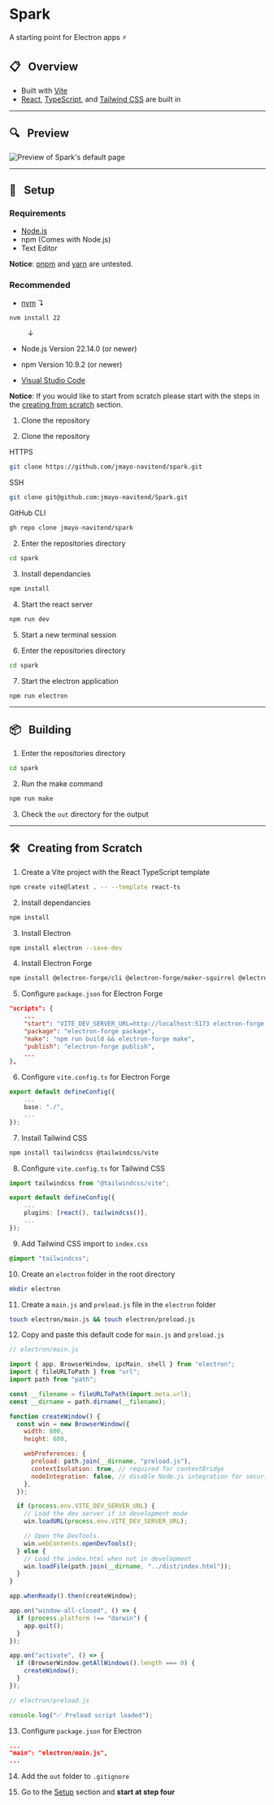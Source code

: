 # Spark

A starting point for Electron apps ⚡️

## 📋 &nbsp; Overview

- Built with [Vite](https://vite.dev)
- [React](https://react.dev/), [TypeScript](https://www.typescriptlang.org/), and [Tailwind CSS](https://tailwindcss.com/) are built in

---

## 🔍 &nbsp; Preview

![Preview of Spark's default page](./assets/Default%20Page.png)

---

## 🛫 &nbsp; Setup

### Requirements

- [Node.js](https://nodejs.org/)
- npm (Comes with Node.js)
- Text Editor

**Notice**: [pnpm](https://pnpm.io/) and [yarn](https://yarnpkg.com/) are untested.

### Recommended

- [nvm](https://github.com/nvm-sh/nvm) &#8628;

```bash
nvm install 22
```

&emsp; &emsp; &#8595;

- Node.js Version 22.14.0 (or newer)
- npm Version 10.9.2 (or newer)

- [Visual Studio Code](https://code.visualstudio.com/)

**Notice**: If you would like to start from scratch please start with the steps in the [creating from scratch](#creating-from-scratch) section.

1. Clone the repository

1. Clone the repository

HTTPS

```bash
git clone https://github.com/jmayo-navitend/spark.git
```

SSH

```bash
git clone git@github.com:jmayo-navitend/Spark.git
```

GitHub CLI

```bash
gh repo clone jmayo-navitend/spark
```

2. Enter the repositories directory

```bash
cd spark
```

3. Install dependancies

```bash
npm install
```

4. Start the react server

```bash
npm run dev
```

5. Start a new terminal session

6. Enter the repositories directory

```bash
cd spark
```

7. Start the electron application

```bash
npm run electron
```

---

## 📦 &nbsp; Building

1. Enter the repositories directory

```bash
cd spark
```

2. Run the make command

```bash
npm run make
```

3. Check the `out` directory for the output

---

## 🛠️ &nbsp; Creating from Scratch

1. Create a Vite project with the React TypeScript template

```bash
npm create vite@latest . -- --template react-ts
```

2. Install dependancies

```bash
npm install
```

3. Install Electron

```bash
npm install electron --save-dev
```

4. Install Electron Forge

```bash
npm install @electron-forge/cli @electron-forge/maker-squirrel @electron-forge/maker-deb @electron-forge/maker-rpm @electron-forge/maker-zip --save-dev
```

5. Configure `package.json` for Electron Forge

```json
"scripts": {
    ...
    "start": "VITE_DEV_SERVER_URL=http://localhost:5173 electron-forge start",
    "package": "electron-forge package",
    "make": "npm run build && electron-forge make",
    "publish": "electron-forge publish",
    ...
},
```

6. Configure `vite.config.ts` for Electron Forge

```ts
export default defineConfig({
    ...
    base: "./",
    ...
});
```

7. Install Tailwind CSS

```bash
npm install tailwindcss @tailwindcss/vite
```

8. Configure `vite.config.ts` for Tailwind CSS

```ts
import tailwindcss from "@tailwindcss/vite";

export default defineConfig({
    ...
    plugins: [react(), tailwindcss()],
    ...
});
```

9. Add Tailwind CSS import to `index.css`

```css
@import "tailwindcss";
```

10. Create an `electron` folder in the root directory

```bash
mkdir electron
```

11. Create a `main.js` and `preload.js` file in the `electron` folder

```bash
touch electron/main.js && touch electron/preload.js
```

12. Copy and paste this default code for `main.js` and `preload.js`

```js
// electron/main.js

import { app, BrowserWindow, ipcMain, shell } from "electron";
import { fileURLToPath } from "url";
import path from "path";

const __filename = fileURLToPath(import.meta.url);
const __dirname = path.dirname(__filename);

function createWindow() {
  const win = new BrowserWindow({
    width: 800,
    height: 600,

    webPreferences: {
      preload: path.join(__dirname, "preload.js"),
      contextIsolation: true, // required for contextBridge
      nodeIntegration: false, // disable Node.js integration for security
    },
  });

  if (process.env.VITE_DEV_SERVER_URL) {
    // Load the dev server if in development mode
    win.loadURL(process.env.VITE_DEV_SERVER_URL);

    // Open the DevTools.
    win.webContents.openDevTools();
  } else {
    // Load the index.html when not in development
    win.loadFile(path.join(__dirname, "../dist/index.html"));
  }
}

app.whenReady().then(createWindow);

app.on("window-all-closed", () => {
  if (process.platform !== "darwin") {
    app.quit();
  }
});

app.on("activate", () => {
  if (BrowserWindow.getAllWindows().length === 0) {
    createWindow();
  }
});
```

```js
// electron/preload.js

console.log("✅ Preload script loaded");
```

13. Configure `package.json` for Electron

```json
...
"main": "electron/main.js",
...
```

14. Add the `out` folder to `.gitignore`

15. Go to the [Setup](#setup) section and **start at step four**
